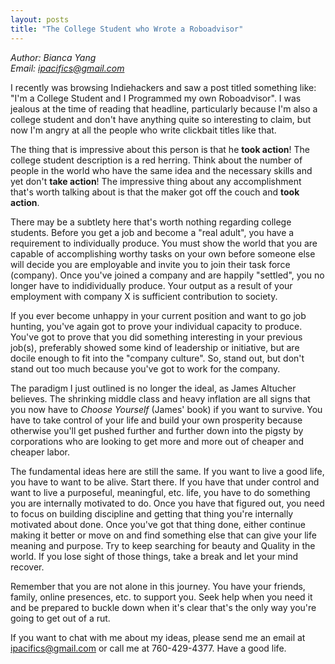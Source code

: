 ```yaml
---
layout: posts
title: "The College Student who Wrote a Roboadvisor"
---
```

*Author: Bianca Yang*<br>
*Email: ipacifics@gmail.com*<br>

I recently was browsing Indiehackers and saw a post titled something like:
"I'm a College Student and I Programmed my own Roboadvisor". I was
jealous at the time of reading that headline, particularly because I'm also a
college student and don't have anything quite so interesting to claim, but
now I'm angry at all the people who write clickbait titles like that.

The thing that is impressive about this person is that he **took action**!
The college student description is a red herring. Think about the number of
people in the world who have the same idea and the necessary skills and yet
don't **take action**! The impressive thing about any accomplishment that's
worth talking about is that the maker got off the couch and **took action**.

There may be a subtlety here that's worth nothing regarding college students.
Before you get a job and become a "real adult", you have a requirement to
individually produce. You must show the world that you are capable of
accomplishing worthy tasks on your own before someone else will decide you are
employable and invite you to join their task force (company). Once you've
joined a company and are happily "settled", you no longer have to
indidividually produce. Your output as a result of your employment with
company X is sufficient contribution to society.

If you ever become unhappy in your current position and want to go job
hunting, you've again got to prove your individual capacity to produce. You've
got to prove that you did something interesting in your previous job(s),
preferably showed some kind of leadership or initiative, but are docile enough
to fit into the "company culture". So, stand out, but don't stand out too much
because you've got to work for the company.

The paradigm I just outlined is no longer the ideal, as James Altucher
believes. The shrinking middle class and heavy inflation are
all signs that you now have to *Choose Yourself* (James' book) if you want to
survive. You have to take control of your life and build your own prosperity
because otherwise you'll get pushed further and further down into the pigsty by
corporations who are looking to get more and more out of cheaper and cheaper
labor.

The fundamental ideas here are still the same. If you want to live a good
life, you have to want to be alive. Start there. If you have that under
control and want to live a purposeful, meaningful, etc. life, you have to
do something you are internally motivated to do. Once you have that figured
out, you need to focus on building discipline and getting that thing
you're internally motivated about done. Once you've got that thing done,
either continue making it better or move on and find something else that can
give your life meaning and purpose. Try to keep searching for beauty and
Quality in the world. If you lose sight of those things, take a break and
let your mind recover.

Remember that you are not alone in this journey. You have your friends,
family, online presences, etc. to support you. Seek help when you need it and
be prepared to buckle down when it's clear that's the only way you're going
to get out of a rut.

If you want to chat with me about my ideas, please send me an email at
ipacifics@gmail.com or call me at 760-429-4377. Have a good life.
